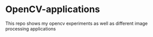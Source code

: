 # OpenCV-applications
This repo shows my opencv experiments as well as different image processing applications

